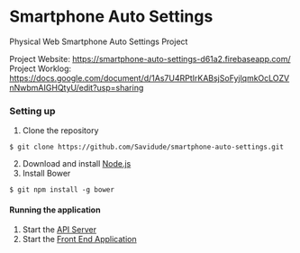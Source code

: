 # Smartphone Auto Settings
Physical Web Smartphone Auto Settings Project

Project Website: https://smartphone-auto-settings-d61a2.firebaseapp.com/
Project Worklog: https://docs.google.com/document/d/1As7U4RPtIrKABsjSoFyjlqmkOcLOZVnNwbmAIGHQtyU/edit?usp=sharing

### Setting up
1. Clone the repository
```shell
$ git clone https://github.com/Savidude/smartphone-auto-settings.git
```
2. Download and install [Node.js](https://nodejs.org/en/download/)
3. Install Bower
```shell
$ git npm install -g bower
```

#### Running the application
1. Start the [API Server](https://github.com/Savidude/smartphone-auto-settings/blob/master/api/README.md)
2. Start the [Front End Application](https://github.com/Savidude/smartphone-auto-settings/blob/master/front-end/README.md)
